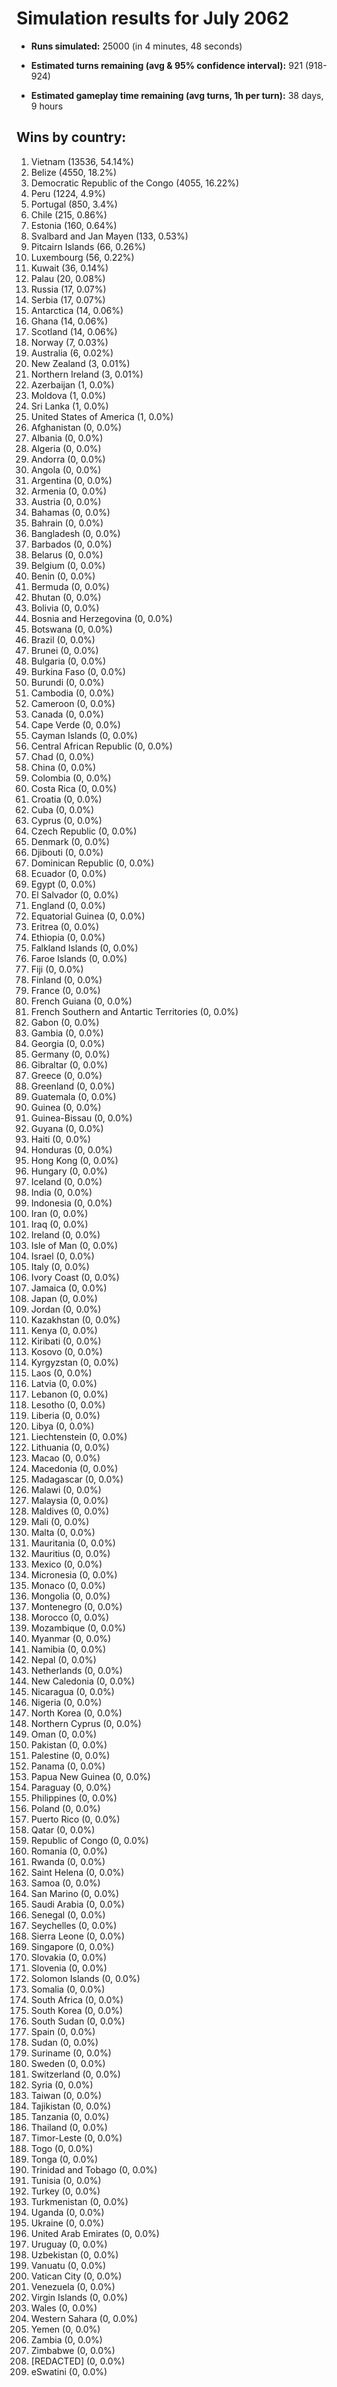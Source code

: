 # Simulation results for July 2062

* **Runs simulated:** 25000 (in 4 minutes, 48 seconds)

* **Estimated turns remaining (avg & 95% confidence interval):** 921 (918-924)

* **Estimated gameplay time remaining (avg turns, 1h per turn):** 38 days, 9 hours

## Wins by country:
1. Vietnam (13536, 54.14%)
2. Belize (4550, 18.2%)
3. Democratic Republic of the Congo (4055, 16.22%)
4. Peru (1224, 4.9%)
5. Portugal (850, 3.4%)
6. Chile (215, 0.86%)
7. Estonia (160, 0.64%)
8. Svalbard and Jan Mayen (133, 0.53%)
9. Pitcairn Islands (66, 0.26%)
10. Luxembourg (56, 0.22%)
11. Kuwait (36, 0.14%)
12. Palau (20, 0.08%)
13. Russia (17, 0.07%)
14. Serbia (17, 0.07%)
15. Antarctica (14, 0.06%)
16. Ghana (14, 0.06%)
17. Scotland (14, 0.06%)
18. Norway (7, 0.03%)
19. Australia (6, 0.02%)
20. New Zealand (3, 0.01%)
21. Northern Ireland (3, 0.01%)
22. Azerbaijan (1, 0.0%)
23. Moldova (1, 0.0%)
24. Sri Lanka (1, 0.0%)
25. United States of America (1, 0.0%)
26. Afghanistan (0, 0.0%)
27. Albania (0, 0.0%)
28. Algeria (0, 0.0%)
29. Andorra (0, 0.0%)
30. Angola (0, 0.0%)
31. Argentina (0, 0.0%)
32. Armenia (0, 0.0%)
33. Austria (0, 0.0%)
34. Bahamas (0, 0.0%)
35. Bahrain (0, 0.0%)
36. Bangladesh (0, 0.0%)
37. Barbados (0, 0.0%)
38. Belarus (0, 0.0%)
39. Belgium (0, 0.0%)
40. Benin (0, 0.0%)
41. Bermuda (0, 0.0%)
42. Bhutan (0, 0.0%)
43. Bolivia (0, 0.0%)
44. Bosnia and Herzegovina (0, 0.0%)
45. Botswana (0, 0.0%)
46. Brazil (0, 0.0%)
47. Brunei (0, 0.0%)
48. Bulgaria (0, 0.0%)
49. Burkina Faso (0, 0.0%)
50. Burundi (0, 0.0%)
51. Cambodia (0, 0.0%)
52. Cameroon (0, 0.0%)
53. Canada (0, 0.0%)
54. Cape Verde (0, 0.0%)
55. Cayman Islands (0, 0.0%)
56. Central African Republic (0, 0.0%)
57. Chad (0, 0.0%)
58. China (0, 0.0%)
59. Colombia (0, 0.0%)
60. Costa Rica (0, 0.0%)
61. Croatia (0, 0.0%)
62. Cuba (0, 0.0%)
63. Cyprus (0, 0.0%)
64. Czech Republic (0, 0.0%)
65. Denmark (0, 0.0%)
66. Djibouti (0, 0.0%)
67. Dominican Republic (0, 0.0%)
68. Ecuador (0, 0.0%)
69. Egypt (0, 0.0%)
70. El Salvador (0, 0.0%)
71. England (0, 0.0%)
72. Equatorial Guinea (0, 0.0%)
73. Eritrea (0, 0.0%)
74. Ethiopia (0, 0.0%)
75. Falkland Islands (0, 0.0%)
76. Faroe Islands (0, 0.0%)
77. Fiji (0, 0.0%)
78. Finland (0, 0.0%)
79. France (0, 0.0%)
80. French Guiana (0, 0.0%)
81. French Southern and Antartic Territories (0, 0.0%)
82. Gabon (0, 0.0%)
83. Gambia (0, 0.0%)
84. Georgia (0, 0.0%)
85. Germany (0, 0.0%)
86. Gibraltar (0, 0.0%)
87. Greece (0, 0.0%)
88. Greenland (0, 0.0%)
89. Guatemala (0, 0.0%)
90. Guinea (0, 0.0%)
91. Guinea-Bissau (0, 0.0%)
92. Guyana (0, 0.0%)
93. Haiti (0, 0.0%)
94. Honduras (0, 0.0%)
95. Hong Kong (0, 0.0%)
96. Hungary (0, 0.0%)
97. Iceland (0, 0.0%)
98. India (0, 0.0%)
99. Indonesia (0, 0.0%)
100. Iran (0, 0.0%)
101. Iraq (0, 0.0%)
102. Ireland (0, 0.0%)
103. Isle of Man (0, 0.0%)
104. Israel (0, 0.0%)
105. Italy (0, 0.0%)
106. Ivory Coast (0, 0.0%)
107. Jamaica (0, 0.0%)
108. Japan (0, 0.0%)
109. Jordan (0, 0.0%)
110. Kazakhstan (0, 0.0%)
111. Kenya (0, 0.0%)
112. Kiribati (0, 0.0%)
113. Kosovo (0, 0.0%)
114. Kyrgyzstan (0, 0.0%)
115. Laos (0, 0.0%)
116. Latvia (0, 0.0%)
117. Lebanon (0, 0.0%)
118. Lesotho (0, 0.0%)
119. Liberia (0, 0.0%)
120. Libya (0, 0.0%)
121. Liechtenstein (0, 0.0%)
122. Lithuania (0, 0.0%)
123. Macao (0, 0.0%)
124. Macedonia (0, 0.0%)
125. Madagascar (0, 0.0%)
126. Malawi (0, 0.0%)
127. Malaysia (0, 0.0%)
128. Maldives (0, 0.0%)
129. Mali (0, 0.0%)
130. Malta (0, 0.0%)
131. Mauritania (0, 0.0%)
132. Mauritius (0, 0.0%)
133. Mexico (0, 0.0%)
134. Micronesia (0, 0.0%)
135. Monaco (0, 0.0%)
136. Mongolia (0, 0.0%)
137. Montenegro (0, 0.0%)
138. Morocco (0, 0.0%)
139. Mozambique (0, 0.0%)
140. Myanmar (0, 0.0%)
141. Namibia (0, 0.0%)
142. Nepal (0, 0.0%)
143. Netherlands (0, 0.0%)
144. New Caledonia (0, 0.0%)
145. Nicaragua (0, 0.0%)
146. Nigeria (0, 0.0%)
147. North Korea (0, 0.0%)
148. Northern Cyprus (0, 0.0%)
149. Oman (0, 0.0%)
150. Pakistan (0, 0.0%)
151. Palestine (0, 0.0%)
152. Panama (0, 0.0%)
153. Papua New Guinea (0, 0.0%)
154. Paraguay (0, 0.0%)
155. Philippines (0, 0.0%)
156. Poland (0, 0.0%)
157. Puerto Rico (0, 0.0%)
158. Qatar (0, 0.0%)
159. Republic of Congo (0, 0.0%)
160. Romania (0, 0.0%)
161. Rwanda (0, 0.0%)
162. Saint Helena (0, 0.0%)
163. Samoa (0, 0.0%)
164. San Marino (0, 0.0%)
165. Saudi Arabia (0, 0.0%)
166. Senegal (0, 0.0%)
167. Seychelles (0, 0.0%)
168. Sierra Leone (0, 0.0%)
169. Singapore (0, 0.0%)
170. Slovakia (0, 0.0%)
171. Slovenia (0, 0.0%)
172. Solomon Islands (0, 0.0%)
173. Somalia (0, 0.0%)
174. South Africa (0, 0.0%)
175. South Korea (0, 0.0%)
176. South Sudan (0, 0.0%)
177. Spain (0, 0.0%)
178. Sudan (0, 0.0%)
179. Suriname (0, 0.0%)
180. Sweden (0, 0.0%)
181. Switzerland (0, 0.0%)
182. Syria (0, 0.0%)
183. Taiwan (0, 0.0%)
184. Tajikistan (0, 0.0%)
185. Tanzania (0, 0.0%)
186. Thailand (0, 0.0%)
187. Timor-Leste (0, 0.0%)
188. Togo (0, 0.0%)
189. Tonga (0, 0.0%)
190. Trinidad and Tobago (0, 0.0%)
191. Tunisia (0, 0.0%)
192. Turkey (0, 0.0%)
193. Turkmenistan (0, 0.0%)
194. Uganda (0, 0.0%)
195. Ukraine (0, 0.0%)
196. United Arab Emirates (0, 0.0%)
197. Uruguay (0, 0.0%)
198. Uzbekistan (0, 0.0%)
199. Vanuatu (0, 0.0%)
200. Vatican City (0, 0.0%)
201. Venezuela (0, 0.0%)
202. Virgin Islands (0, 0.0%)
203. Wales (0, 0.0%)
204. Western Sahara (0, 0.0%)
205. Yemen (0, 0.0%)
206. Zambia (0, 0.0%)
207. Zimbabwe (0, 0.0%)
208. [REDACTED] (0, 0.0%)
209. eSwatini (0, 0.0%)
